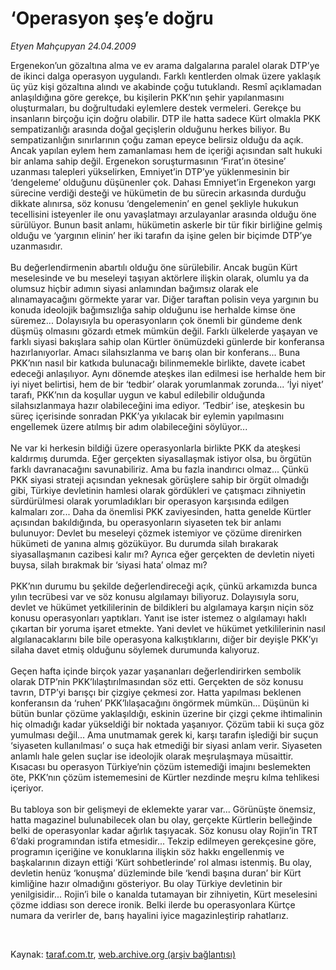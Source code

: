 # ‘Operasyon şeş’e doğru

*Etyen Mahçupyan 24.04.2009*

<div class="taraf_structure_2col_1zq">
<div class="margen_n">



 <p>Ergenekon’un gözaltına alma ve ev arama dalgalarına paralel olarak DTP’ye de ikinci dalga operasyon uygulandı. Farklı kentlerden olmak üzere yaklaşık üç yüz kişi gözaltına alındı ve akabinde çoğu tutuklandı. Resmî açıklamadan anlaşıldığına göre gerekçe, bu kişilerin PKK’nın şehir yapılanmasını oluşturmaları, bu doğrultudaki eylemlere destek vermeleri. Gerekçe bu insanların birçoğu için doğru olabilir. DTP ile hatta sadece Kürt olmakla PKK sempatizanlığı arasında doğal geçişlerin olduğunu herkes biliyor. Bu sempatizanlığın sınırlarının çoğu zaman epeyce belirsiz olduğu da açık. Ancak yapılan eylem hem zamanlaması hem de içeriği açısından salt hukuki bir anlama sahip değil. Ergenekon soruşturmasının ‘Fırat’ın ötesine’ uzanması talepleri yükselirken, Emniyet’in DTP’ye yüklenmesinin bir ‘dengeleme’ olduğunu düşünenler çok. Dahası Emniyet’in Ergenekon yargı sürecine verdiği desteği ve hükümetin de bu sürecin arkasında durduğu dikkate alınırsa, söz konusu ‘dengelemenin’ en genel şekliyle hukukun tecellisini isteyenler ile onu yavaşlatmayı arzulayanlar arasında olduğu öne sürülüyor. Bunun basit anlamı, hükümetin askerle bir tür fikir birliğine gelmiş olduğu ve ‘yargının elinin’ her iki tarafın da işine gelen bir biçimde DTP’ye uzanmasıdır. <br/><br/>Bu değerlendirmenin abartılı olduğu öne sürülebilir. Ancak bugün Kürt meselesinde ve bu meseleyi taşıyan aktörlere ilişkin olarak, olumlu ya da olumsuz hiçbir adımın siyasi anlamından bağımsız olarak ele alınamayacağını görmekte yarar var. Diğer taraftan polisin veya yargının bu konuda ideolojik bağımsızlığa sahip olduğunu ise herhalde kimse öne süremez... Dolayısıyla bu operasyonların çok önemli bir gündeme denk düşmüş olmasını gözardı etmek mümkün değil. Farklı ülkelerde yaşayan ve farklı siyasi bakışlara sahip olan Kürtler önümüzdeki günlerde bir konferansa hazırlanıyorlar. Amacı silahsızlanma ve barış olan bir konferans... Buna PKK’nın nasıl bir katkıda bulunacağı bilinmemekle birlikte, davete icabet edeceği anlaşılıyor. Aynı dönemde ateşkes ilan edilmesi ise herhalde hem bir iyi niyet belirtisi, hem de bir ‘tedbir’ olarak yorumlanmak zorunda... ‘İyi niyet’ tarafı, PKK’nın da koşullar uygun ve kabul edilebilir olduğunda silahsızlanmaya hazır olabileceğini ima ediyor. ‘Tedbir’ ise, ateşkesin bu süreç içerisinde sonradan PKK’ya yıkılacak bir eylemin yapılmasını engellemek üzere atılmış bir adım olabileceğini söylüyor... <br/><br/>Ne var ki herkesin bildiği üzere operasyonlarla birlikte PKK da ateşkesi kaldırmış durumda. Eğer gerçekten siyasallaşmak istiyor olsa, bu örgütün farklı davranacağını savunabiliriz. Ama bu fazla inandırıcı olmaz... Çünkü PKK siyasi strateji açısından yeknesak görüşlere sahip bir örgüt olmadığı gibi, Türkiye devletinin hamlesi olarak gördükleri ve çatışmacı zihniyetin sürdürülmesi olarak yorumladıkları bir operasyon karşısında edilgen kalmaları zor... Daha da önemlisi PKK zaviyesinden, hatta genelde Kürtler açısından bakıldığında, bu operasyonların siyaseten tek bir anlamı bulunuyor: Devlet bu meseleyi çözmek istemiyor ve çözüme direnirken hükümeti de yanına almış gözüküyor. Bu durumda silah bırakarak siyasallaşmanın cazibesi kalır mı? Ayrıca eğer gerçekten de devletin niyeti buysa, silah bırakmak bir ‘siyasi hata’ olmaz mı? <br/><br/>PKK’nın durumu bu şekilde değerlendireceği açık, çünkü arkamızda bunca yılın tecrübesi var ve söz konusu algılamayı biliyoruz. Dolayısıyla soru, devlet ve hükümet yetkililerinin de bildikleri bu algılamaya karşın niçin söz konusu operasyonları yaptıkları. Yanıt ise ister istemez o algılamayı haklı çıkartan bir yoruma işaret etmekte. Yani devlet ve hükümet yetkililerinin nasıl algılanacaklarını bile bile operasyona kalkıştıklarını, diğer bir deyişle PKK’yı silaha davet etmiş olduğunu söylemek durumunda kalıyoruz. <br/><br/>Geçen hafta içinde birçok yazar yaşananları değerlendirirken sembolik olarak DTP’nin PKK’lılaştırılmasından söz etti. Gerçekten de söz konusu tavrın, DTP’yi barışçı bir çizgiye çekmesi zor. Hatta yapılması beklenen konferansın da ‘ruhen’ PKK’lılaşacağını öngörmek mümkün... Düşünün ki bütün bunlar çözüme yaklaşıldığı, eskinin üzerine bir çizgi çekme ihtimalinin hiç olmadığı kadar yükseldiği bir noktada yaşanıyor. Çözüm tabii ki suça göz yumulması değil... Ama unutmamak gerek ki, karşı tarafın işlediği bir suçun ‘siyaseten kullanılması’ o suça hak etmediği bir siyasi anlam verir. Siyaseten anlamlı hale gelen suçlar ise ideolojik olarak meşrulaşmaya müsaittir. Kısacası bu operasyon Türkiye’nin çözüm istemediği imajını beslemekten öte, PKK’nın çözüm istememesini de Kürtler nezdinde meşru kılma tehlikesi içeriyor. <br/><br/>Bu tabloya son bir gelişmeyi de eklemekte yarar var... Görünüşte önemsiz, hatta magazinel bulunabilecek olan bu olay, gerçekte Kürtlerin belleğinde belki de operasyonlar kadar ağırlık taşıyacak. Söz konusu olay Rojin’in TRT 6’daki programından istifa etmesidir... Tekzip edilmeyen gerekçesine göre, programın içeriğine ve konuklarına ilişkin söz hakkı engellenmiş ve başkalarının dizayn ettiği ‘Kürt sohbetlerinde’ rol alması istenmiş. Bu olay, devletin henüz ‘konuşma’ düzleminde bile ‘kendi başına duran’ bir Kürt kimliğine hazır olmadığını gösteriyor. Bu olay Türkiye devletinin bir yenilgisidir... Rojin’i bile o kanalda tutamayan bir zihniyetin, Kürt meselesini çözme iddiası son derece ironik. Belki ilerde bu operasyonlara Kürtçe numara da verirler de, barış hayalini iyice magazinleştirip rahatlarız. </p>

<br/>


<div id="taraf_not">
</div>

</div>


</div>

Kaynak: [taraf.com.tr](http://www.taraf.com.tr:80/makale/5196.htm), [web.archive.org (arşiv bağlantısı)](http://web.archive.org/web/20090430092118/http://www.taraf.com.tr:80/makale/5196.htm)
